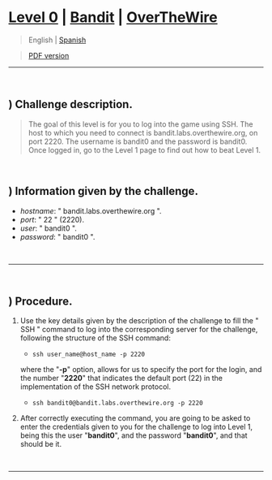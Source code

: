 
# [Level 0](https://overthewire.org/wargames/bandit/bandit0.html) | [Bandit](https://overthewire.org/wargames/bandit/) | [OverTheWire](https://overthewire.org/wargames/)

> English | [Spanish](url) 

> [PDF version](url)

-----

<br>

## ) Challenge description.
> The goal of this level is for you to log into the game using SSH. The host to which you need to connect is bandit.labs.overthewire.org, on port 2220. The username is bandit0 and the password is bandit0. Once logged in, go to the Level 1 page to find out how to beat Level 1.

<br>

## ) Information given by the challenge.
- _hostname_: " bandit.labs.overthewire.org ".
- _port_: " 22 " (2220).
- _user_: " bandit0 ".
- _password_: " bandit0 ".

<br>

-----

<br>

## ) Procedure.
1) Use the key details given by the description of the challenge to fill the " SSH " command to log into the corresponding server for the challenge, following the structure of the SSH command:
    
	- ``` ssh user_name@host_name -p 2220 ```

   where the "**-p**" option, allows for us to specify the port for the login, and the number "**2220**" that indicates the default port (22) in the implementation of the SSH network protocol. 
  
	- ``` ssh bandit0@bandit.labs.overthewire.org -p 2220 ```

2) After correctly executing the command, you are going to be asked to enter the credentials given to you for the challenge to log into Level 1, being this the user "**bandit0**", and the password "**bandit0**", and that should be it.

<br>

-----
